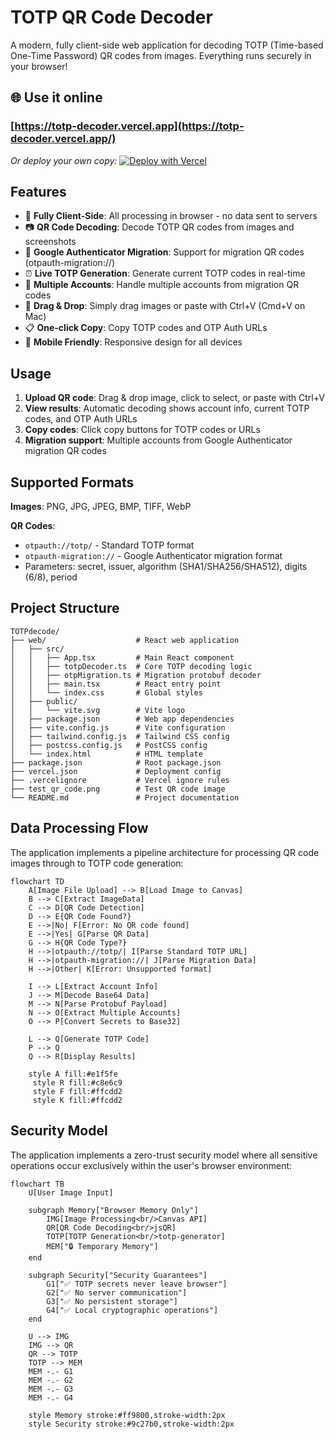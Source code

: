 # TOTP QR Code Decoder

A modern, fully client-side web application for decoding TOTP (Time-based One-Time Password) QR codes from images. Everything runs securely in your browser!

## 🌐 Use it online
### [https://totp-decoder.vercel.app](https://totp-decoder.vercel.app/)

*Or deploy your own copy:* 
[![Deploy with Vercel](https://vercel.com/button)](https://vercel.com/new/clone?repository-url=https://github.com/VizzleTF/TOTP_decoder)

## Features

- 🔐 **Fully Client-Side**: All processing in browser - no data sent to servers
- 📷 **QR Code Decoding**: Decode TOTP QR codes from images and screenshots
- 📱 **Google Authenticator Migration**: Support for migration QR codes (otpauth-migration://)
- ⏰ **Live TOTP Generation**: Generate current TOTP codes in real-time
- 👥 **Multiple Accounts**: Handle multiple accounts from migration QR codes
- 📁 **Drag & Drop**: Simply drag images or paste with Ctrl+V (Cmd+V on Mac)
- 📋 **One-click Copy**: Copy TOTP codes and OTP Auth URLs
- 📱 **Mobile Friendly**: Responsive design for all devices

## Usage

1. **Upload QR code**: Drag & drop image, click to select, or paste with Ctrl+V
2. **View results**: Automatic decoding shows account info, current TOTP codes, and OTP Auth URLs
3. **Copy codes**: Click copy buttons for TOTP codes or URLs
4. **Migration support**: Multiple accounts from Google Authenticator migration QR codes

## Supported Formats

**Images**: PNG, JPG, JPEG, BMP, TIFF, WebP

**QR Codes**:
- `otpauth://totp/` - Standard TOTP format
- `otpauth-migration://` - Google Authenticator migration format
- Parameters: secret, issuer, algorithm (SHA1/SHA256/SHA512), digits (6/8), period

## Project Structure

```
TOTPdecode/
├── web/                    # React web application
│   ├── src/
│   │   ├── App.tsx         # Main React component
│   │   ├── totpDecoder.ts  # Core TOTP decoding logic
│   │   ├── otpMigration.ts # Migration protobuf decoder
│   │   ├── main.tsx        # React entry point
│   │   └── index.css       # Global styles
│   ├── public/
│   │   └── vite.svg        # Vite logo
│   ├── package.json        # Web app dependencies
│   ├── vite.config.js      # Vite configuration
│   ├── tailwind.config.js  # Tailwind CSS config
│   ├── postcss.config.js   # PostCSS config
│   └── index.html          # HTML template
├── package.json            # Root package.json
├── vercel.json             # Deployment config
├── .vercelignore           # Vercel ignore rules
├── test_qr_code.png        # Test QR code image
└── README.md               # Project documentation
```

## Data Processing Flow

The application implements a pipeline architecture for processing QR code images through to TOTP code generation:

```mermaid
flowchart TD
    A[Image File Upload] --> B[Load Image to Canvas]
    B --> C[Extract ImageData]
    C --> D[QR Code Detection]
    D --> E{QR Code Found?}
    E -->|No| F[Error: No QR code found]
    E -->|Yes| G[Parse QR Data]
    G --> H{QR Code Type?}
    H -->|otpauth://totp/| I[Parse Standard TOTP URL]
    H -->|otpauth-migration://| J[Parse Migration Data]
    H -->|Other| K[Error: Unsupported format]
    
    I --> L[Extract Account Info]
    J --> M[Decode Base64 Data]
    M --> N[Parse Protobuf Payload]
    N --> O[Extract Multiple Accounts]
    O --> P[Convert Secrets to Base32]
    
    L --> Q[Generate TOTP Code]
    P --> Q
    Q --> R[Display Results]
    
    style A fill:#e1f5fe
     style R fill:#c8e6c9
     style F fill:#ffcdd2
     style K fill:#ffcdd2
```

## Security Model

The application implements a zero-trust security model where all sensitive operations occur exclusively within the user's browser environment:

```mermaid
flowchart TB
    U[User Image Input]
    
    subgraph Memory["Browser Memory Only"]
        IMG[Image Processing<br/>Canvas API]
        QR[QR Code Decoding<br/>jsQR]
        TOTP[TOTP Generation<br/>totp-generator]
        MEM["🔒 Temporary Memory"]
    end
    
    subgraph Security["Security Guarantees"]
        G1["✅ TOTP secrets never leave browser"]
        G2["✅ No server communication"]
        G3["✅ No persistent storage"]
        G4["✅ Local cryptographic operations"]
    end
    
    U --> IMG
    IMG --> QR
    QR --> TOTP
    TOTP --> MEM
    MEM -.- G1
    MEM -.- G2
    MEM -.- G3
    MEM -.- G4
    
    style Memory stroke:#ff9800,stroke-width:2px
    style Security stroke:#9c27b0,stroke-width:2px
```